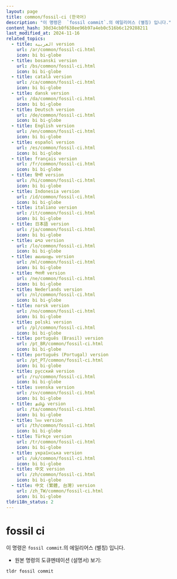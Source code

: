 ```yaml
---
layout: page
title: common/fossil-ci (한국어)
description: "이 명령은  `fossil commit`.의 에일리어스 (별칭) 입니다."
content_hash: 30d34cb0f638ee96b97a4eb0c516b6c129288211
last_modified_at: 2024-11-16
related_topics:
  - title: العربية version
    url: /ar/common/fossil-ci.html
    icon: bi bi-globe
  - title: bosanski version
    url: /bs/common/fossil-ci.html
    icon: bi bi-globe
  - title: català version
    url: /ca/common/fossil-ci.html
    icon: bi bi-globe
  - title: dansk version
    url: /da/common/fossil-ci.html
    icon: bi bi-globe
  - title: Deutsch version
    url: /de/common/fossil-ci.html
    icon: bi bi-globe
  - title: English version
    url: /en/common/fossil-ci.html
    icon: bi bi-globe
  - title: español version
    url: /es/common/fossil-ci.html
    icon: bi bi-globe
  - title: français version
    url: /fr/common/fossil-ci.html
    icon: bi bi-globe
  - title: हिन्दी version
    url: /hi/common/fossil-ci.html
    icon: bi bi-globe
  - title: Indonesia version
    url: /id/common/fossil-ci.html
    icon: bi bi-globe
  - title: italiano version
    url: /it/common/fossil-ci.html
    icon: bi bi-globe
  - title: 日本語 version
    url: /ja/common/fossil-ci.html
    icon: bi bi-globe
  - title: ລາວ version
    url: /lo/common/fossil-ci.html
    icon: bi bi-globe
  - title: മലയാളം version
    url: /ml/common/fossil-ci.html
    icon: bi bi-globe
  - title: नेपाली version
    url: /ne/common/fossil-ci.html
    icon: bi bi-globe
  - title: Nederlands version
    url: /nl/common/fossil-ci.html
    icon: bi bi-globe
  - title: norsk version
    url: /no/common/fossil-ci.html
    icon: bi bi-globe
  - title: polski version
    url: /pl/common/fossil-ci.html
    icon: bi bi-globe
  - title: português (Brasil) version
    url: /pt_BR/common/fossil-ci.html
    icon: bi bi-globe
  - title: português (Portugal) version
    url: /pt_PT/common/fossil-ci.html
    icon: bi bi-globe
  - title: русский version
    url: /ru/common/fossil-ci.html
    icon: bi bi-globe
  - title: svenska version
    url: /sv/common/fossil-ci.html
    icon: bi bi-globe
  - title: தமிழ் version
    url: /ta/common/fossil-ci.html
    icon: bi bi-globe
  - title: ไทย version
    url: /th/common/fossil-ci.html
    icon: bi bi-globe
  - title: Türkçe version
    url: /tr/common/fossil-ci.html
    icon: bi bi-globe
  - title: українська version
    url: /uk/common/fossil-ci.html
    icon: bi bi-globe
  - title: 中文 version
    url: /zh/common/fossil-ci.html
    icon: bi bi-globe
  - title: 中文 (繁體, 台灣) version
    url: /zh_TW/common/fossil-ci.html
    icon: bi bi-globe
tldri18n_status: 2
---
```

# fossil ci

이 명령은  `fossil commit`.의 에일리어스 (별칭) 입니다.

- 원본 명령의 도큐멘테이션 (설명서) 보기:

`tldr fossil commit`
